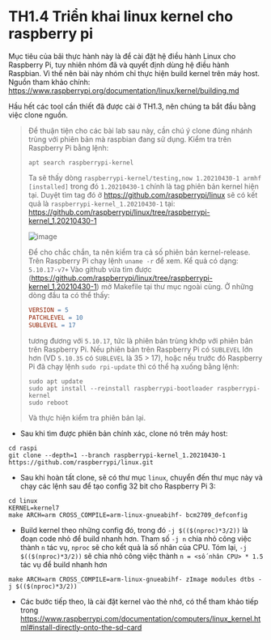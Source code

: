 # TH1.4 Triển khai linux kernel cho raspberry pi
Mục tiêu của bâì thực hành này là để cài đặt hệ điều hành Linux cho Raspberry Pi, tuy nhiên nhóm đã và quyết định dùng hệ điều hành Raspbian. Vì thế nên bài này nhóm chỉ thực hiện build kernel trên máy host.
Nguồn tham khảo chính: https://www.raspberrypi.org/documentation/linux/kernel/building.md 

Hầu hết các tool cần thiết đã được cài ở TH1.3, nên chúng ta bắt đầu bằng việc clone nguồn.
> Để thuận tiện cho các bài lab sau này, cần chú ý clone đúng nhánh trùng với phiên bản mà raspbian đang sử dụng. Kiểm tra trên Raspberry Pi bằng lệnh:
> ```shell
> apt search raspberrypi-kernel
> ```
> Ta sẽ thấy dòng `raspberrypi-kernel/testing,now 1.20210430-1 armhf [installed]` trong đó `1.20210430-1` chính là tag phiên bản kernel hiện tại. 
> Duyệt tìm tag đó ở https://github.com/raspberrypi/linux sẽ có kết quả là `raspberrypi-kernel_1.20210430-1` tại: https://github.com/raspberrypi/linux/tree/raspberrypi-kernel_1.20210430-1
> 
> ![image](https://user-images.githubusercontent.com/29064137/117937314-080ffe00-b330-11eb-85ef-83bf4e5f1310.png)
> 
> Để cho chắc chắn, ta nên kiểm tra cả số phiên bản kernel-release. Trên Raspberry Pi chạy lệnh `uname -r` để xem. Kể quả có dạng: `5.10.17-v7+`
> Vào github vừa tìm được (https://github.com/raspberrypi/linux/tree/raspberrypi-kernel_1.20210430-1) mở Makefile tại thư mục ngoài cùng. Ở những dòng đầu ta có thể thấy:
> ```makefile
> VERSION = 5
> PATCHLEVEL = 10
> SUBLEVEL = 17
> ```
> tương đương với `5.10.17`, tức là phiên bản trùng khớp với phiên bản trên Raspberry Pi.
> Nếu phiên bản trên Raspberry Pi có `SUBLEVEL` lớn hơn (VD `5.10.35` có `SUBLEVEL` là 35 > 17), hoặc nếu trước đó Raspberry Pi đã chạy lệnh `sudo rpi-update` thì có thể hạ xuống bằng lệnh:
> ```shell
> sudo apt update
> sudo apt install --reinstall raspberrypi-bootloader raspberrypi-kernel
> sudo reboot
> ```
> Và thực hiện kiểm tra phiên bản lại.

- Sau khi tìm được phiên bản chính xác, clone nó trên máy host:
```shell
cd raspi
git clone --depth=1 --branch raspberrypi-kernel_1.20210430-1 https://github.com/raspberrypi/linux.git
```
- Sau khi hoàn tất clone, sẽ có thư mục `linux`, chuyển đến thư mục này và chạy các lệnh sau để tạo config 32 bit cho Raspberry Pi 3:
```shell
cd linux
KERNEL=kernel7
make ARCH=arm CROSS_COMPILE=arm-linux-gnueabihf- bcm2709_defconfig
```
- Build kernel theo những config đó, trong đó `-j $(($(nproc)*3/2))` là đoạn code nhỏ để build nhanh hơn. Tham số `-j n` chia nhỏ công việc thành `n` tác vụ, `nproc` sẽ cho kết quả là số nhân của CPU. Tóm lại, `-j $(($(nproc)*3/2))` sẽ chia nhỏ công việc thành `n = <số nhân CPU> * 1.5` tác vụ để build nhanh hơn
```shell
make ARCH=arm CROSS_COMPILE=arm-linux-gnueabihf- zImage modules dtbs -j $(($(nproc)*3/2))
```
- Các bước tiếp theo, là cài đặt kernel vào thẻ nhớ, có thể tham khảo tiếp trong https://www.raspberrypi.com/documentation/computers/linux_kernel.html#install-directly-onto-the-sd-card
